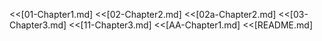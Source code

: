 <<[01-Chapter1.md]
<<[02-Chapter2.md]
<<[02a-Chapter2.md]
<<[03-Chapter3.md]
<<[11-Chapter3.md]
<<[AA-Chapter1.md]
<<[README.md]
